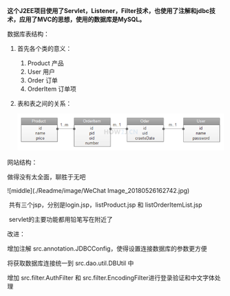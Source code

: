 **这个J2EE项目使用了Servlet，Listener，Filter技术，也使用了注解和jdbc技术，应用了MVC的思想，使用的数据库是MySQL。**



数据库表结构：

1. 首先各个类的意义：
   1. Product 产品
   2. User 用户
   3. Order 订单
   4. OrderItem 订单项

2. 表和表之间的关系：

   ![](./Readme/image/1751.png)

网站结构：

做得没有太全面，聊胜于无吧

![middle](./Readme/image/WeChat Image_20180526162742.jpg)

​	共有三个jsp，分别是login.jsp，listProduct.jsp 和 listOrderItemList.jsp

​	servlet的主要功能都用铅笔写在附近了

改进：

增加注解 src.annotation.JDBCConfig，使得设置连接数据库的参数更方便

将获取数据库连接统一到 src.dao.util.DBUtil 中

增加 src.filter.AuthFilter 和 src.filter.EncodingFilter进行登录验证和中文字体处理





